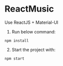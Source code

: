 # ReactMusic
Use ReactJS + Material-UI
1. Run below command:
```
npm install
```
2. Start the project with:
```
npm start
```
